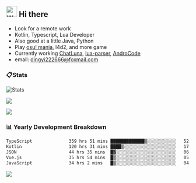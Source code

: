 ## <img alt="wave" src="https://raw.githubusercontent.com/MartinHeinz/MartinHeinz/master/wave.gif" width="30px"> Hi there

- Look for a remote work
- Kotlin, Typescript, Lua Developer
- Also good at a little Java, Python
- Play [osu! mania](https://osu.ppy.sh/users/29808669), l4d2, and more game
- Currently working [ChatLuna](https://github.com/ChatLunaLab), [lua-parser](https://github.com/dingyi222666/lua-parser), [AndroCode](https://github.com/dingyi222666/AndroCode)
- email: [dingyi222666@foxmail.com](mailto:dingyi222666@foxmail.com)

### 📋Stats

![Stats](https://github-readme-stats.vercel.app/api?username=dingyi222666&show_icons=true&icon_color=47A69E&title_color=47A69E&count_private=true)    

![](http://github-profile-summary-cards.vercel.app/api/cards/most-commit-language?username=dingyi222666&theme=nord_dark)

![](http://github-profile-summary-cards.vercel.app/api/cards/productive-time?username=dingyi222666&theme=nord_dark&utcOffset=8)

### 📊 Yearly Development Breakdown

<!--START_SECTION:waka-->

```txt
TypeScript              359 hrs 51 mins █████████████▒░░░░░░░░░░░   52.72 %
Kotlin                  120 hrs 31 mins ████▒░░░░░░░░░░░░░░░░░░░░   17.66 %
JSON                    44 hrs 35 mins  █▓░░░░░░░░░░░░░░░░░░░░░░░   06.53 %
Vue.js                  35 hrs 54 mins  █▒░░░░░░░░░░░░░░░░░░░░░░░   05.26 %
JavaScript              34 hrs 2 mins   █▒░░░░░░░░░░░░░░░░░░░░░░░   04.99 %
```

<!--END_SECTION:waka-->

![](https://komarev.com/ghpvc/?username=dingyi222666)
